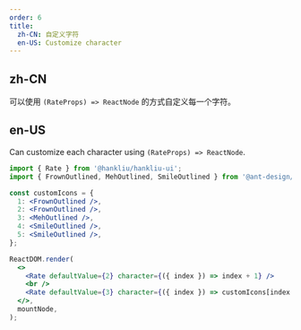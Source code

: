 ```yaml
---
order: 6
title:
  zh-CN: 自定义字符
  en-US: Customize character
---
```


## zh-CN

可以使用 `(RateProps) => ReactNode` 的方式自定义每一个字符。

## en-US

Can customize each character using `(RateProps) => ReactNode`.

```jsx
import { Rate } from '@hankliu/hankliu-ui';
import { FrownOutlined, MehOutlined, SmileOutlined } from '@ant-design/icons';

const customIcons = {
  1: <FrownOutlined />,
  2: <FrownOutlined />,
  3: <MehOutlined />,
  4: <SmileOutlined />,
  5: <SmileOutlined />,
};

ReactDOM.render(
  <>
    <Rate defaultValue={2} character={({ index }) => index + 1} />
    <br />
    <Rate defaultValue={3} character={({ index }) => customIcons[index + 1]} />
  </>,
  mountNode,
);
```
